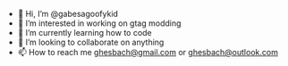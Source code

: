 - 👋 Hi, I’m @gabesagoofykid
- 👀 I’m interested in working on gtag modding
- 🌱 I’m currently learning how to code
- 💞️ I’m looking to collaborate on anything
- 📫 How to reach me ghesbach@gmail.com or ghesbach@outlook.com

<!---
gabesagoofykid/gabesagoofykid is a ✨ special ✨ repository because its `README.md` (this file) appears on your GitHub profile.
You can click the Preview link to take a look at your changes.
--->
